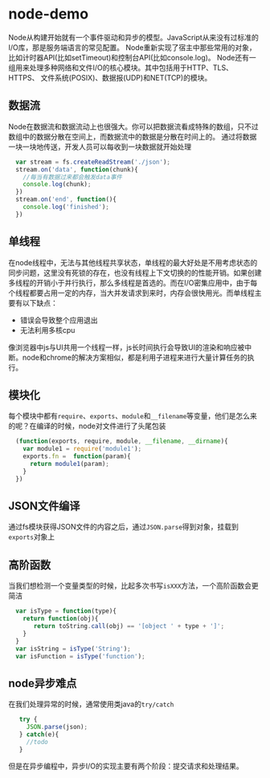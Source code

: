 # node-demo
Node从构建开始就有一个事件驱动和异步的模型。JavaScript从来没有过标准的I/O库，那是服务端语言的常见配置。
Node重新实现了宿主中那些常用的对象，比如计时器API(比如setTimeout)和控制台API(比如console.log)。
Node还有一组用来处理多种网络和文件I/O的核心模块。其中包括用于HTTP、TLS、HTTPS、 文件系统(POSIX)、数据报(UDP)和NET(TCP)的模块。

数据流
-
Node在数据流和数据流动上也很强大。你可以把数据流看成特殊的数组，只不过数组中的数据分散在空间上，而数据流中的数据是分散在时间上的。
通过将数据一块一块地传送，开发人员可以每收到一块数据就开始处理
```javascript
  var stream = fs.createReadStream('./json');
  stream.on('data', function(chunk){
    //每当有数据过来都会触发data事件
    console.log(chunk);
  })
  stream.on('end', function(){
    console.log('finished');
  })
```

单线程
-
在node线程中，无法与其他线程共享状态，单线程的最大好处是不用考虑状态的同步问题，这里没有死锁的存在，也没有线程上下文切换的的性能开销。如果创建多线程的开销小于并行执行，那么多线程是首选的。而在I/O密集应用中，由于每个线程都要占用一定的内存，当大并发请求到来时，内存会很快用光。而单线程主要有以下缺点：

 * 错误会导致整个应用退出
 * 无法利用多核cpu
 
像浏览器中js与UI共用一个线程一样，js长时间执行会导致UI的渲染和响应被中断。node和chrome的解决方案相似，都是利用子进程来进行大量计算任务的执行。

模块化
-
每个模块中都有`require`、`exports`、`module`和`__filename`等变量，他们是怎么来的呢？在编译的时候，node对文件进行了头尾包装
```javascript
  (function(exports, require, module, __filename, __dirname){
    var module1 = require('module1');
    exports.fn =  function(param){
      return module1(param);
    }
  })
```

JSON文件编译
-
通过fs模块获得JSON文件的内容之后，通过`JSON.parse`得到对象，挂载到`exports`对象上

高阶函数
-
当我们想检测一个变量类型的时候，比起多次书写`isXXX`方法，一个高阶函数会更简洁
```javascript
  var isType = function(type){
    return function(obj){
       return toString.call(obj) == '[object ' + type + ']';
    }
  }
  var isString = isType('String');
  var isFunction = isType('function');
```

node异步难点
-
在我们处理异常的时候，通常使用类java的`try/catch`
```javascript
   try {
     JSON.parse(json);
   } catch(e){
     //todo
   }
```
但是在异步编程中，异步I/O的实现主要有两个阶段：提交请求和处理结果。
